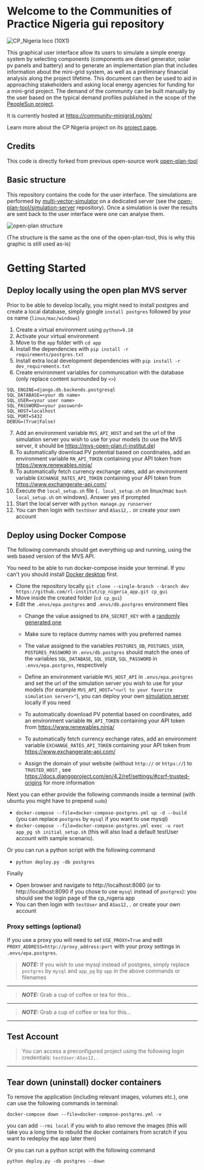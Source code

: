 # Welcome to the Communities of Practice Nigeria gui repository
![CP_Nigeria loco (10X1)](https://github.com/rl-institut/cp_nigeria_app/blob/dev/app/static/assets/logos/cpnigeria-logo.png)

This graphical user interface allow its users to simulate a simple energy system by selecting components (components
are diesel generator, solar pv panels and battery) and to generate an implementation plan that includes information
about the mini-grid system, as well as a preliminary financial analysis along the project lifetime. This document can
then be used to aid in approaching stakeholders and asking local energy agencies for funding for a mini-grid project.
The demand of the community can be built manually by the user based on the typical demand profiles published in the scope of the [PeopleSun project](https://www.peoplesun.org/).

It is currently hosted at https://community-minigrid.ng/en/

Learn more about the CP Nigeria project on its [project page](https://reiner-lemoine-institut.de/en/project-cp-nigeria/).

## Credits
This code is directly forked from previous open-source work [open-plan-tool](https://github.com/open-plan-tool/gui)
## Basic structure

This repository contains the code for the user interface. The simulations are performed by [multi-vector-simulator](https://github.com/rl-institut/multi-vector-simulator) on a dedicated server (see the [open-plan-tool/simulation-server](https://github.com/open-plan-tool/simulation-server) repository). Once a simulation is over the results are sent back to the user interface were one can analyse them.

![open-plan structure](https://github.com/open-plan-tool/gui/assets/4399407/89e1ff2a-1dd0-40e6-91a3-465c77426867)

(The structure is the same as the one of the open-plan-tool, this is why this graphic is still used as-is)



# Getting Started

## Deploy locally using the open plan MVS server

Prior to be able to develop locally, you might need to install postgres and create a local database, simply google `install postgres` followed by your os name (`linux/mac/windows`)

1. Create a virtual environment using `python=9.10`
2. Activate your virtual environment
3. Move to the `app` folder with `cd app`
4. Install the dependencies with `pip install -r requirements/postgres.txt`
5. Install extra local development dependencies with `pip install -r dev_requirements.txt`
6. Create environment variables for communication with the database (only replace content surrounded by `<>`)
```
SQL_ENGINE=django.db.backends.postgresql
SQL_DATABASE=<your db name>
SQL_USER=<your user name>
SQL_PASSWORD=<your password>
SQL_HOST=localhost
SQL_PORT=5432
DEBUG=(True|False)
```
7. Add an environment variable `MVS_API_HOST` and set the url of the simulation server you wish to use for your models (to use the MVS server, it should be https://mvs-open-plan.rl-institut.de)
8. To automatically download PV potential based on coordinates, add an environment variable `RN_API_TOKEN` containing your API token from https://www.renewables.ninja/
9. To automatically fetch currency exchange rates, add an environment variable `EXCHANGE_RATES_API_TOKEN` containing your API token from https://www.exchangerate-api.com/
8. Execute the `local_setup.sh` file (`. local_setup.sh` on linux/mac `bash local_setup.sh` on windows). Answer yes if prompted
9. Start the local server with `python manage.py runserver`
10. You can then login with `testUser` and `ASas12,.` or create your own account

## Deploy using Docker Compose
The following commands should get everything up and running, using the web based version of the MVS API.

You need to be able to run docker-compose inside your terminal. If you can't you should install [Docker desktop](https://www.docker.com/products/docker-desktop/) first.


* Clone the repository locally `git clone --single-branch --branch dev https://github.com/rl-institut/cp_nigeria_app.git cp_gui`
* Move inside the created folder (`cd cp_gui`)
* Edit the `.envs/epa.postgres` and `.envs/db.postgres` environment files
   * Change the value assigned to `EPA_SECRET_KEY` with a [randomly generated one](https://randomkeygen.com/)
   * Make sure to replace dummy names with you preferred names
   * The value assigned to the variables `POSTGRES_DB`, `POSTGRES_USER`, `POSTGRES_PASSWORD` in `.envs/db.postgres` should match the ones of
   the variables `SQL_DATABASE`, `SQL_USER`, `SQL_PASSWORD` in `.envs/epa.postgres`, respectively

   * Define an environment variable `MVS_HOST_API` in `.envs/epa.postgres` and set the url of the simulation server
   you wish to use for your models (for example `MVS_API_HOST="<url to your favorite simulation server>"`), you can deploy your own [simulation server](https://github.com/open-plan-tool/simulation-server) locally if you need
    * To automatically download PV potential based on coordinates, add an environment variable `RN_API_TOKEN` containing your API token from https://www.renewables.ninja/
    * To automatically fetch currency exchange rates, add an environment variable `EXCHANGE_RATES_API_TOKEN` containing your API token from https://www.exchangerate-api.com/

    * Assign the domain of your website (without `http://` or `https://`) to `TRUSTED_HOST` , see https://docs.djangoproject.com/en/4.2/ref/settings/#csrf-trusted-origins for more information

Next you can either provide the following commands inside a terminal (with ubuntu you might have to prepend `sudo`)
* `docker-compose --file=docker-compose-postgres.yml up -d --build` (you can replace `postgres` by `mysql` if you want to use mysql)
* `docker-compose --file=docker-compose-postgres.yml exec -u root app_pg sh initial_setup.sh` (this will also load a default testUser account with sample scenario).

Or you can run a python script with the following command
* `python deploy.py -db postgres`

Finally
* Open browser and navigate to http://localhost:8080 (or to http://localhost:8090 if you chose to use `mysql` instead of `postgres`): you should see the login page of the cp_nigeria app
* You can then login with `testUser` and `ASas12,.` or create your own account

### Proxy settings (optional)
If you use a proxy you will need to set `USE_PROXY=True` and edit `PROXY_ADDRESS=http://proxy_address:port` with your proxy settings in `.envs/epa.postgres`.

>**_NOTE:_** If you wish to use mysql instead of postgres, simply replace `postgres` by `mysql` and `app_pg` by `app` in the above commands or filenames
<hr>

>**_NOTE:_** Grab a cup of coffee or tea for this...
<hr>

>**_NOTE:_** Grab a cup of coffee or tea for this...
<hr>

## Test Account
> You can access a preconfigured project using the following login credentials:  `testUser:ASas12,.`
<hr>

## Tear down (uninstall) docker containers
To remove the application (including relevant images, volumes etc.), one can use the following commands in terminal:

`docker-compose down --file=docker-compose-postgres.yml -v`

you can add `--rmi local` if you wish to also remove the images (this will take you a long time to rebuild the docker containers from scratch if you want to redeploy the app later then)

Or you can run a python script with the following command

`python deploy.py -db postgres --down`
